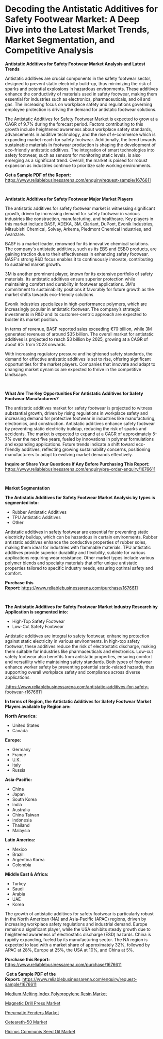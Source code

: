 <p><h1>Decoding the Antistatic Additives for Safety Footwear Market: A Deep Dive into the Latest Market Trends, Market Segmentation, and Competitive Analysis</h1></p><p><strong>Antistatic Additives for Safety Footwear Market Analysis and Latest Trends</strong></p>
<p><p>Antistatic additives are crucial components in the safety footwear sector, designed to prevent static electricity build-up, thus minimizing the risk of sparks and potential explosions in hazardous environments. These additives enhance the conductivity of materials used in safety footwear, making them essential for industries such as electronics, pharmaceuticals, and oil and gas. The increasing focus on workplace safety and regulations governing employee protection is driving the demand for antistatic footwear solutions.</p><p>The Antistatic Additives for Safety Footwear Market is expected to grow at a CAGR of 9.7% during the forecast period. Factors contributing to this growth include heightened awareness about workplace safety standards, advancements in additive technology, and the rise of e-commerce which is expanding market reach for safety footwear. Additionally, the trend towards sustainable materials in footwear production is shaping the development of eco-friendly antistatic additives. The integration of smart technologies into safety footwear, such as sensors for monitoring static levels, is also emerging as a significant trend. Overall, the market is poised for robust expansion as industries continue to prioritize safe working environments.</p></p>
<p><strong>Get a Sample PDF of the Report:&nbsp;</strong> <a href="https://www.reliablebusinessarena.com/enquiry/request-sample/1676611?utm_campaign=1292&utm_medium=2&utm_source=Github&utm_content=ia&utm_term=30092024&utm_id=antistatic-additives-for-safety-footwear">https://www.reliablebusinessarena.com/enquiry/request-sample/1676611</a></p>
<p>&nbsp;</p>
<p><strong>Antistatic Additives for Safety Footwear Major Market Players</strong></p>
<p><p>The antistatic additives for safety footwear market is witnessing significant growth, driven by increasing demand for safety footwear in various industries like construction, manufacturing, and healthcare. Key players in this market include BASF, ADEKA, 3M, Clariant, DuPont, Evonik Industries, Mitsubishi Chemical, Solvay, Arkema, Piedmont Chemical Industries, and Avanzare.</p><p>BASF is a market leader, renowned for its innovative chemical solutions. The company's antistatic additives, such as its EBS and ESBO products, are gaining traction due to their effectiveness in enhancing safety footwear. BASF's strong R&D focus enables it to continuously innovate, contributing to sustained market growth.</p><p>3M is another prominent player, known for its extensive portfolio of safety materials. Its antistatic additives ensure superior protection while maintaining comfort and durability in footwear applications. 3M's commitment to sustainability positions it favorably for future growth as the market shifts towards eco-friendly solutions.</p><p>Evonik Industries specializes in high-performance polymers, which are increasingly popular in antistatic footwear. The company’s strategic investments in R&D and its customer-centric approach are expected to bolster its market position.</p><p>In terms of revenue, BASF reported sales exceeding €70 billion, while 3M generated revenues of around $35 billion. The overall market for antistatic additives is projected to reach $3 billion by 2025, growing at a CAGR of about 6% from 2023 onwards.</p><p>With increasing regulatory pressure and heightened safety standards, the demand for effective antistatic additives is set to rise, offering significant opportunities for the market players. Companies that innovate and adapt to changing market dynamics are expected to thrive in the competitive landscape.</p></p>
<p>&nbsp;</p>
<p><strong>What Are The Key Opportunities For Antistatic Additives for Safety Footwear Manufacturers?</strong></p>
<p><p>The antistatic additives market for safety footwear is projected to witness substantial growth, driven by rising regulations in workplace safety and increasing demand for protective footwear in industries like manufacturing, electronics, and construction. Antistatic additives enhance safety footwear by preventing static electricity buildup, reducing the risk of sparks and accidents. The market is expected to expand at a CAGR of approximately 5-7% over the next five years, fueled by innovations in polymer formulations and expanding applications. Future trends indicate a shift toward eco-friendly additives, reflecting growing sustainability concerns, positioning manufacturers to adapt to evolving market demands effectively.</p></p>
<p><strong>Inquire or Share Your Questions If Any Before Purchasing This Report:</strong> <a href="https://www.reliablebusinessarena.com/enquiry/pre-order-enquiry/1676611?utm_campaign=1292&utm_medium=2&utm_source=Github&utm_content=ia&utm_term=30092024&utm_id=antistatic-additives-for-safety-footwear">https://www.reliablebusinessarena.com/enquiry/pre-order-enquiry/1676611</a></p>
<p>&nbsp;</p>
<p><strong>Market Segmentation</strong></p>
<p><strong>The Antistatic Additives for Safety Footwear Market Analysis by types is segmented into:</strong></p>
<p><ul><li>Rubber Antistatic Additives</li><li>TPU Antistatic Additives</li><li>Other</li></ul></p>
<p><p>Antistatic additives in safety footwear are essential for preventing static electricity buildup, which can be hazardous in certain environments. Rubber antistatic additives enhance the conductive properties of rubber soles, making them ideal for industries with flammable materials. TPU antistatic additives provide superior durability and flexibility, suitable for various applications requiring wear resistance. Other market types include various polymer blends and specialty materials that offer unique antistatic properties tailored to specific industry needs, ensuring optimal safety and comfort.</p></p>
<p><strong>Purchase this Report:&nbsp;</strong><a href="https://www.reliablebusinessarena.com/purchase/1676611?utm_campaign=1292&utm_medium=2&utm_source=Github&utm_content=ia&utm_term=30092024&utm_id=antistatic-additives-for-safety-footwear">https://www.reliablebusinessarena.com/purchase/1676611</a></p>
<p>&nbsp;</p>
<p><strong>The Antistatic Additives for Safety Footwear Market Industry Research by Application is segmented into:</strong></p>
<p><ul><li>High-Top Safety Footwear</li><li>Low-Cut Safety Footwear</li></ul></p>
<p><p>Antistatic additives are integral to safety footwear, enhancing protection against static electricity in various environments. In high-top safety footwear, these additives reduce the risk of electrostatic discharge, making them suitable for industries like pharmaceuticals and electronics. Low-cut safety footwear also benefits from antistatic properties, ensuring comfort and versatility while maintaining safety standards. Both types of footwear enhance worker safety by preventing potential static-related hazards, thus supporting overall workplace safety and compliance across diverse applications.</p></p>
<p><a href="https://www.reliablebusinessarena.com/antistatic-additives-for-safety-footwear-r1676611?utm_campaign=1292&utm_medium=2&utm_source=Github&utm_content=ia&utm_term=30092024&utm_id=antistatic-additives-for-safety-footwear">&nbsp;https://www.reliablebusinessarena.com/antistatic-additives-for-safety-footwear-r1676611</a></p>
<p><strong>In terms of Region, the Antistatic Additives for Safety Footwear Market Players available by Region are:</strong></p>
<p>
    <p> <strong> North America: </strong>
        <ul>
            <li>United States</li>
            <li>Canada</li>
        </ul>
        </p> 
    <p> <strong> Europe: </strong>
        <ul>
            <li>Germany</li>
            <li>France</li>
            <li>U.K.</li>
            <li>Italy</li>
            <li>Russia</li>
        </ul>
        </p> 
    <p> <strong> Asia-Pacific: </strong>
        <ul>
            <li>China</li>
            <li>Japan</li>
            <li>South Korea</li>
            <li>India</li>
            <li>Australia</li>
            <li>China Taiwan</li>
            <li>Indonesia</li>
            <li>Thailand</li>
            <li>Malaysia</li>
        </ul>
        </p> 
    <p> <strong> Latin America: </strong>
        <ul>
            <li>Mexico</li>
            <li>Brazil</li>
            <li>Argentina Korea</li>
            <li>Colombia</li>
        </ul>
        </p> 
    <p> <strong> Middle East & Africa: </strong>
        <ul>
            <li>Turkey</li>
            <li>Saudi</li>
            <li>Arabia</li>
            <li>UAE</li>
            <li>Korea</li>
        </ul>
    </p>
    </p>
<p><p>The growth of antistatic additives for safety footwear is particularly robust in the North American (NA) and Asia-Pacific (APAC) regions, driven by increasing workplace safety regulations and industrial demand. Europe remains a significant player, while the USA exhibits steady growth due to heightened awareness of electrostatic discharge (ESD) hazards. China is rapidly expanding, fueled by its manufacturing sector. The NA region is expected to lead with a market share of approximately 32%, followed by APAC at 28%, Europe at 25%, the USA at 10%, and China at 5%.</p></p>
<p><strong>Purchase this Report: </strong><a href="https://www.reliablebusinessarena.com/purchase/1676611?utm_campaign=1292&utm_medium=2&utm_source=Github&utm_content=ia&utm_term=30092024&utm_id=antistatic-additives-for-safety-footwear">https://www.reliablebusinessarena.com/purchase/1676611</a></p>
<p>&nbsp;<strong>Get a Sample PDF of the Report:&nbsp;&nbsp;</strong><a href="https://www.reliablebusinessarena.com/enquiry/request-sample/1676611?utm_campaign=1292&utm_medium=2&utm_source=Github&utm_content=ia&utm_term=30092024&utm_id=antistatic-additives-for-safety-footwear">https://www.reliablebusinessarena.com/enquiry/request-sample/1676611</a></p>
<p><strong></strong></p>
<p><p><a href="https://github.com/provorikovar/Market-Research-Report-List-6/blob/main/medium-melting-index-polypropylene-resin-market.md?utm_campaign=1292&utm_medium=2&utm_source=Github&utm_content=ia&utm_term=30092024&utm_id=antistatic-additives-for-safety-footwear">Medium Melting Index Polypropylene Resin Market</a></p><p><a href="https://www.linkedin.com/pulse/global-magnetic-drill-press-industry-types-applications-market-p16le?utm_campaign=1292&utm_medium=2&utm_source=Github&utm_content=ia&utm_term=30092024&utm_id=antistatic-additives-for-safety-footwear">Magnetic Drill Press Market</a></p><p><a href="https://www.linkedin.com/pulse/global-pneumatic-fenders-market-size-share-analysis-product-1qzge?utm_campaign=1292&utm_medium=2&utm_source=Github&utm_content=ia&utm_term=30092024&utm_id=antistatic-additives-for-safety-footwear">Pneumatic Fenders Market</a></p><p><a href="https://issuu.com/reportprime-2/docs/ceteareth-50-market-size-2030.pptx_bffa78f4fc03e5?utm_campaign=1292&utm_medium=2&utm_source=Github&utm_content=ia&utm_term=30092024&utm_id=antistatic-additives-for-safety-footwear">Ceteareth-50 Market</a></p><p><a href="https://issuu.com/reportprime-2/docs/ricinus-communis-seed-oil-market-si_d75093c2f6be30?utm_campaign=1292&utm_medium=2&utm_source=Github&utm_content=ia&utm_term=30092024&utm_id=antistatic-additives-for-safety-footwear">Ricinus Communis Seed Oil Market</a></p></p>